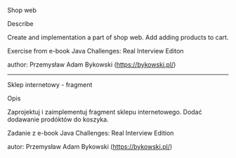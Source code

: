 Shop web

Describe

Create and implementation a part of shop web. Add adding products to cart.

Exercise from e-book Java Challenges: Real Interview Editon

author: Przemysław Adam Bykowski (https://bykowski.pl/)

--------------------------------------------------------------------------------------------------

Sklep internetowy - fragment

Opis

Zaprojektuj i zaimplementuj fragment sklepu internetowego. Dodać dodawanie prodóktów do koszyka.

Zadanie z e-book Java Challenges: Real Interview Edition

autor: Przemysław Adam Bykowski (https://bykowski.pl/)